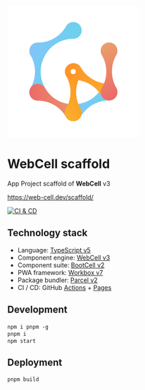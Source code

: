 ![](src/image/WebCell-0.png)

# WebCell scaffold

App Project scaffold of **WebCell** v3

https://web-cell.dev/scaffold/

[![CI & CD](https://github.com/EasyWebApp/scaffold/actions/workflows/main.yml/badge.svg)][2]

## Technology stack

-   Language: [TypeScript v5][3]
-   Component engine: [WebCell v3][4]
-   Component suite: [BootCell v2][5]
-   PWA framework: [Workbox v7][6]
-   Package bundler: [Parcel v2][7]
-   CI / CD: GitHub [Actions][8] + [Pages][9]

## Development

```shell
npm i pnpm -g
pnpm i
npm start
```

## Deployment

```shell
pnpm build
```

[1]: https://david-dm.org/EasyWebApp/scaffold
[2]: https://github.com/EasyWebApp/scaffold/actions/workflows/main.yml
[3]: https://typescriptlang.org
[4]: https://web-cell.dev/
[5]: https://bootstrap.web-cell.dev/
[6]: https://developers.google.com/web/tools/workbox
[7]: https://parceljs.org
[8]: https://github.com/features/actions
[9]: https://pages.github.com/

